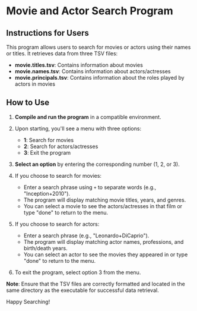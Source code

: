 # Movie and Actor Search Program

## Instructions for Users

This program allows users to search for movies or actors using their names or titles. It retrieves data from three TSV files:

- **movie.titles.tsv**: Contains information about movies
- **movie.names.tsv**: Contains information about actors/actresses
- **movie.principals.tsv**: Contains information about the roles played by actors in movies

## How to Use

1. **Compile and run the program** in a compatible environment.

2. Upon starting, you'll see a menu with three options:
   - **1**: Search for movies
   - **2**: Search for actors/actresses
   - **3**: Exit the program

3. **Select an option** by entering the corresponding number (1, 2, or 3).

4. If you choose to search for movies:
   - Enter a search phrase using `+` to separate words (e.g., "Inception+2010").
   - The program will display matching movie titles, years, and genres.
   - You can select a movie to see the actors/actresses in that film or type "done" to return to the menu.

5. If you choose to search for actors:
   - Enter a search phrase (e.g., "Leonardo+DiCaprio").
   - The program will display matching actor names, professions, and birth/death years.
   - You can select an actor to see the movies they appeared in or type "done" to return to the menu.

6. To exit the program, select option 3 from the menu.

**Note**: Ensure that the TSV files are correctly formatted and located in the same directory as the executable for successful data retrieval.

Happy Searching!
